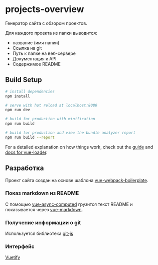# projects-overview

Генератор сайта с обзором проектов.

Для каждого проекта из папки выводится:

+ название (имя папки)
+ Ссылка на git
+ Путь к папке на веб-сервере
+ Документация к API
+ Содержимое README

## Build Setup

``` bash
# install dependencies
npm install

# serve with hot reload at localhost:8080
npm run dev

# build for production with minification
npm run build

# build for production and view the bundle analyzer report
npm run build --report
```

For a detailed explanation on how things work, check out the [guide](http://vuejs-templates.github.io/webpack/) and [docs for vue-loader](http://vuejs.github.io/vue-loader).

## Разработка

Проект сайта создан на основе шаблона [vue-webpack-boilerplate](https://github.com/vuejs-templates/webpack).

### Показ markdown из README

С помощью [vue-async-computed](https://github.com/foxbenjaminfox/vue-async-computed) грузится текст README и показывается через [vue-markdown](https://github.com/miaolz123/vue-markdown).

### Получение информации о git

Используется библиотека [git-js](https://github.com/steveukx/git-js)

### Интерфейс

[Vuetify](https://vuetifyjs.com/ru/)
